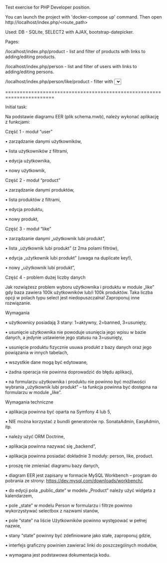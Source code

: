 Test exercise for PHP Developer position.

You can launch the project with 'docker-compose up' command. Then open http://localhost/index.php/<route_path>

Used: DB - SQLite, SELECT2 with AJAX, bootstrap-datepicker.


Pages:

/localhost/index.php/product - list and filter of products with links to adding/editing products.

/localhost/index.php/person - list and filter of users with links to adding/editing persons.

/localhost/index.php/person/like/product -  filter with <select> fields (used Select2-ajax plugin)  for user's preferencies/product's lovers with links to adding/remowing user's likes or links to adding/removing product's lovers
  
  =======================================================================
  
  
  
  
  
  Initial task: 
       

Na podstawie diagramu EER (plik schema.mwb), należy wykonać aplikację z funkcjami:


Część 1 - moduł “user”


•	zarządzanie danymi użytkowników,

•	lista użytkowników z filtrami,

•	edycja użytkownika,

•	nowy użytkownik,


Część 2 - moduł “product”

•	zarządzanie danymi produktów,

•	lista produktów z filtrami,

• edycja produktu,

•	nowy produkt,


Część 3 - moduł “like”

•	zarządzanie danymi „użytkownik lubi produkt”,

•	lista „użytkownik lubi produkt” (z 2ma polami filtrów),

•	edycja „użytkownik lubi produkt” (uwaga na duplicate key!),

•	nowy „użytkownik lubi produkt”,


Część 4 - problem dużej liczby danych

Jak rozwiążesz problem wyboru użytkownika i produktu w module „like” gdy baza zawiera 100k użytkowników lub/i 100k produktów. Taka liczba opcji w polach typu select jest niedopuszczalna! Zaproponuj inne rozwiązanie.


Wymagania

•	użytkownicy posiadają 3 stany: 1=aktywny, 2=banned, 3=usunięty,

•	usunięcie użytkownika nie powoduje usunięcia jego wpisu w bazie danych, a jedynie ustawienie jego statusu na 3=usunięty,

•	usunięcie produktu fizycznie usuwa produkt z bazy danych oraz jego powiązania w innych tabelach,

•	wszystkie dane mogą być edytowane,

•	żadna operacja nie powinna doprowadzić do błędu aplikacji,

•	na formularzu użytkownika i produktu nie powinno być możliwości wybrania „użytkownik lubi produkt” – ta funkcja powinna być dostępna na formularzu w module „like”.


Wymagania techniczne

•	aplikacja powinna być oparta na Symfony 4 lub 5,

•	NIE można korzystać z bundli generatorów np. SonataAdmin, EasyAdmin, itp.

•	należy użyć ORM Doctrine,

•	aplikacja powinna nazywać się „backend”,

•	aplikacja powinna posiadać dokładnie 3 moduły: person, like, product.

•	proszę nie zmieniać diagramu bazy danych,

•	diagram EER jest zapisany w formacie MySQL Workbench – program do pobrania ze strony: https://dev.mysql.com/downloads/workbench/,

•	do edycji pola „public_date” w modelu „Product” należy użyć widgeta z kalendarzem,

•	pole „state” w modelu Person w formularzu i filtrze powinno wykorzystywać selectbox z nazwami stanów,

•	pole “state” na liście Użytkowników powinno występować w pełnej nazwie,

•	stany “state” powinny być zdefiniowane jako stałe, zaproponuj gdzie,

•	interfejs graficzny powinien zawierać linki do poszczególnych modułów,

•	wymagana jest podstawowa dokumentacja kodu.

